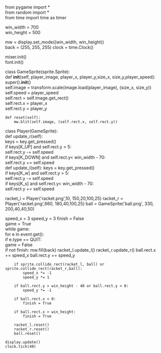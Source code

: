 from pygame import *  
from random import *  
from time import time as timer  
  
win_width = 700  
win_height = 500  
  
mw = display.set_mode((win_width, win_height))  
back = (255, 255,     255) 
clock = time.Clock()  
 
  
mixer.init()  
font.init()  
  
  
class GameSprite(sprite.Sprite):  
    def __init__(self, player_image, player_x, player_y,size_x, size_y,player_speed):  
        super().__init__()  
        self.image = transform.scale(image.load(player_image), (size_x, size_y))  
        self.speed = player_speed  
        self.rect = self.image.get_rect()  
        self.rect.x = player_x  
        self.rect.y = player_y  
  
    def reset(self):  
        mw.blit(self.image, (self.rect.x, self.rect.y))  
  
  
class Player(GameSprite):  
    def update_r(self):  
        keys = key.get_pressed()  
        if keys[K_UP] and self.rect.y > 5:  
            self.rect.y -= self.speed  
        if keys[K_DOWN] and self.rect.y< win_width - 70:  
            self.rect.y += self.speed  
    def update_l(self): 
        keys = key.get_pressed()  
        if keys[K_w] and self.rect.y > 5:  
            self.rect.y -= self.speed  
        if keys[K_s] and self.rect.y< win_width - 70:  
            self.rect.y += self.speed  
 
racket_l = Player('racket.png',10, 150,20,100,25) 
racket_r = Player('racket.png',660, 180,40,100,25) 
ball = GameSprite('ball.png', 330, 200,40,40,50) 
  
speed_x = 3 
speed_y = 3 
finish = False  
game = True  
while game:  
    for e in event.get():  
        if e.type == QUIT:  
            game = False  
    if not finish: 
        mw.fill(back) 
        racket_l.update_l() 
        racket_r.update_r() 
        ball.rect.x += speed_x 
        ball.rect.y += speed_y 
 
        if sprite.collide_rect(racket_l, ball) or sprite.collide_rect(racket_r,ball): 
            speed_x *= -1 
            speed_y *= 1 
         
        if ball.rect.y > win_height - 40 or ball.rect.y < 0: 
            speed_y *= -1 
 
        if ball.rect.x < 0: 
            finish = True 
 
        if ball.rect.x > win_height: 
            finish = True 
 
        racket_l.reset() 
        racket_r.reset() 
        ball.reset() 
 
    display.update()       
    clock.tick(40)
